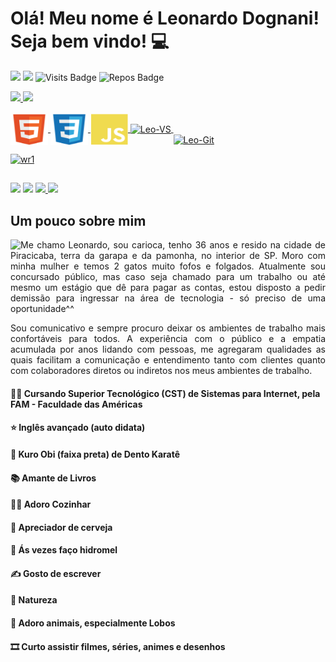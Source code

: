 # Olá! Meu nome é Leonardo Dognani! Seja bem vindo! 💻
 <img src="https://img.shields.io/github/followers/Leonardodognani.svg?style=social&label=Follow&maxAge=2592000" width="100"> <img src="https://img.shields.io/github/watchers/Leonardodognani/Leonardodognani.svg"> ![Visits Badge](https://badges.pufler.dev/visits/Leonardodognani/Leonardodognani) ![Repos Badge](https://badges.pufler.dev/repos/Leonardodognani)
<div>
  <a href="https://github.com/Leonardodognani">
  <img height="160em" src="https://github-readme-stats.vercel.app/api?username=Leonardodognani&show_icons=true&theme=react&include_all_commits=true&count_private=true"/>
  <img height="160em" src="https://github-readme-stats.vercel.app/api/top-langs/?username=Leonardodognani&layout=compact&langs_count=7&theme=react"/>
</div>
  
<div style="display: inline_block"><br>
  <img align="center" alt="Leo-HTML" height="50" width="60" src="https://raw.githubusercontent.com/devicons/devicon/master/icons/html5/html5-original.svg">
  <img align="center" alt="Leo-CSS" height="50" width="60" src="https://raw.githubusercontent.com/devicons/devicon/master/icons/css3/css3-original.svg">
  <img align="center" alt="Leo-Js" height="50" width="60" src="https://raw.githubusercontent.com/devicons/devicon/master/icons/javascript/javascript-plain.svg">
  <img align="center" alt="Leo-VS" height="50" width="60" src="https://cdn.jsdelivr.net/gh/devicons/devicon/icons/vscode/vscode-original.svg">
  <img aligh="center" valign="bottom" alt="Leo-Git" height="50" width="60" src="https://cdn.jsdelivr.net/gh/devicons/devicon/icons/git/git-original.svg">
 </div>
  
 ![wr1](https://user-images.githubusercontent.com/82122343/130303858-2738ba44-24e6-4eab-b047-a9b49968db35.gif) 
  ##
  
<div>
<a href="https://github.com/Leonardodognani" target="_blank"><img src="https://img.shields.io/badge/GitHub-100000?style=for-the-badge&logo=github&logoColor=white" width="100"></a>
<a href="https://www.linkedin.com/in/leonardodognani" target="_blank"><img src="https://img.shields.io/badge/LinkedIn-0077B5?style=for-the-badge&logo=linkedin&logoColor=white"></a>
<a href="https://wa.me/5519920007284" target="_blank"><img src="https://img.shields.io/badge/WhatsApp-25D366?style=for-the-badge&logo=whatsapp&logoColor=white"</a>
<a href = "mailto:leonarddewar@outlook.com"><img src="https://img.shields.io/badge/Microsoft_Outlook-0078D4?style=for-the-badge&logo=microsoft-outlook&logoColor=white" target="_blank"></a>
</div>
  
  ##
 
 ## Um pouco sobre mim
 <img align="left" src="https://encrypted-tbn0.gstatic.com/images?q=tbn:ANd9GcQ4mzxqZlWj-t6hnEuN9rLq13-TtcH9PnpK_g&usqp=CAU">
 
<p align="justify">Me chamo Leonardo, sou carioca, tenho 36 anos e resido na cidade de Piracicaba, terra da garapa e da pamonha, no interior de SP.
Moro com minha mulher e temos 2 gatos muito fofos e folgados.
Atualmente sou concursado público, mas caso seja chamado para um trabalho ou até mesmo um estágio que dê para pagar as contas, estou disposto a pedir demissão para ingressar na área de tecnologia - só preciso de uma oportunidade^^</p>
<p align="justify">Sou comunicativo e sempre procuro deixar os ambientes de trabalho mais confortáveis para todos. A experiência com o público e a empatia acumulada por anos lidando com pessoas, me agregaram qualidades as quais facilitam a comunicação e entendimento tanto com clientes quanto com colaboradores diretos ou indiretos nos meus ambientes de trabalho.</p>

 #### 👨‍🎓 Cursando Superior Tecnológico (CST) de Sistemas para Internet, pela FAM - Faculdade das Américas
 #### ⭐ Inglês avançado (auto didata)
 #### 🥋 Kuro Obi (faixa preta) de Dento Karatê
 #### 📚 Amante de Livros
 #### 👨‍🍳 Adoro Cozinhar
 #### 🍺 Apreciador de cerveja
 #### 🍷  Ás vezes faço hidromel
 #### ✍️ Gosto de escrever
 #### 🌲 Natureza
 #### 🐺 Adoro animais, especialmente Lobos
 #### 🎞️ Curto assistir filmes, séries, animes e desenhos


